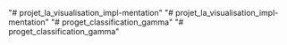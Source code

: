 "# projet_la_visualisation_impl-mentation" 
"# projet_la_visualisation_impl-mentation" 
"# proget_classification_gamma" 
"# proget_classification_gamma" 
